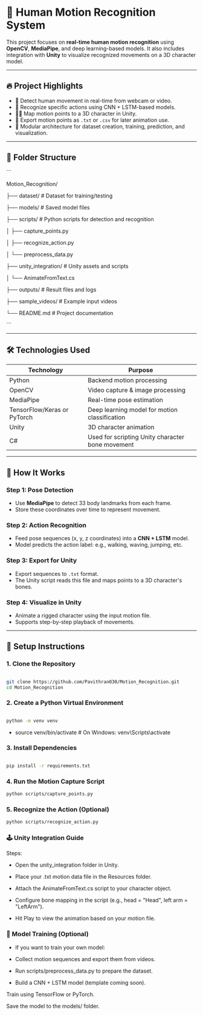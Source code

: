 # 🧍 Human Motion Recognition System

This project focuses on **real-time human motion recognition** using **OpenCV**, **MediaPipe**, and deep learning-based models. It also includes integration with **Unity** to visualize recognized movements on a 3D character model.

---

## 🔥 Project Highlights

- 🎥 Detect human movement in real-time from webcam or video.
- 🧠 Recognize specific actions using CNN + LSTM-based models.
- 🧍‍♂️ Map motion points to a 3D character in Unity.
- 🧾 Export motion points as `.txt` or `.csv` for later animation use.
- 🧩 Modular architecture for dataset creation, training, prediction, and visualization.

---

## 📁 Folder Structure

\`\`\`

Motion\_Recognition/

├── dataset/                               # Dataset for training/testing

├── models/                                # Saved model files

├── scripts/                               # Python scripts for detection and recognition

│   ├── capture\_points.py

│   ├── recognize\_action.py

│   └── preprocess\_data.py

├── unity\_integration/                    # Unity assets and scripts

│   └── AnimateFromText.cs

├── outputs/                               # Result files and logs

├── sample\_videos/                        # Example input videos

└── README.md                              # Project documentation

\`\`\`

---

## 🛠️ Technologies Used

| Technology   | Purpose                                  |
|--------------|-------------------------------------------|
| Python       | Backend motion processing                |
| OpenCV       | Video capture & image processing         |
| MediaPipe    | Real-time pose estimation                |
| TensorFlow/Keras or PyTorch | Deep learning model for motion classification |
| Unity        | 3D character animation                   |
| C#           | Used for scripting Unity character bone movement |

---

## 🧠 How It Works

### Step 1: Pose Detection
- Use **MediaPipe** to detect 33 body landmarks from each frame.
- Store these coordinates over time to represent movement.

### Step 2: Action Recognition
- Feed pose sequences (x, y, z coordinates) into a **CNN + LSTM** model.
- Model predicts the action label: e.g., walking, waving, jumping, etc.

### Step 3: Export for Unity
- Export sequences to `.txt` format.
- The Unity script reads this file and maps points to a 3D character's bones.

### Step 4: Visualize in Unity
- Animate a rigged character using the input motion file.
- Supports step-by-step playback of movements.

---

## 🔧 Setup Instructions

### 1. Clone the Repository
```bash

git clone https://github.com/Pavithran030/Motion_Recognition.git
cd Motion_Recognition

```

### 2. Create a Python Virtual Environment

```bash

python -m venv venv

```
- source venv/bin/activate    # On Windows: venv\Scripts\activate

### 3. Install Dependencies
```bash

pip install -r requirements.txt

```

### 4. Run the Motion Capture Script

```bash
python scripts/capture_points.py

```

### 5. Recognize the Action (Optional)

```bash
python scripts/recognize_action.py
```
### 🕹 Unity Integration Guide
Steps:
- Open the unity_integration folder in Unity.

- Place your .txt motion data file in the Resources folder.

- Attach the AnimateFromText.cs script to your character object.

- Configure bone mapping in the script (e.g., head = "Head", left arm = "LeftArm").

- Hit Play to view the animation based on your motion file.

### 🧪 Model Training (Optional)

- If you want to train your own model:

- Collect motion sequences and export them from videos.

- Run scripts/preprocess_data.py to prepare the dataset.

- Build a CNN + LSTM model (template coming soon).

Train using TensorFlow or PyTorch.

Save the model to the models/ folder.
